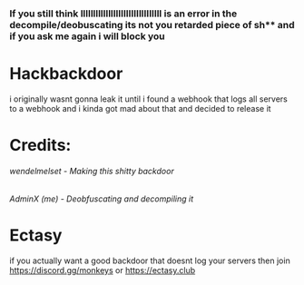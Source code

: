 ### If you still think lllllllllllllIlllIllIIIllIIIllll is an error in the decompile/deobuscating its not you retarded piece of sh** and if you ask me again i will block you 


# Hackbackdoor
i originally wasnt gonna leak it until i found a webhook that logs all servers to a webhook and i kinda got mad about that and decided to release it

# Credits: 
###### wendelmelset - Making this shitty backdoor
###### AdminX (me) - Deobfuscating and decompiling it

# Ectasy
if you actually want a good backdoor that doesnt log your servers then join https://discord.gg/monkeys or https://ectasy.club
